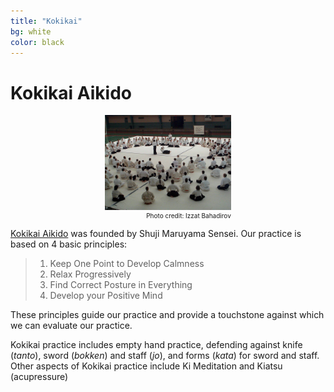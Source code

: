 ```yaml
---
title: "Kokikai"
bg: white
color: black
---
```

# Kokikai Aikido
<div id="wrapper" style="width:40%; margin:0 auto;">
<img src="img/camp1.jpg" style="margin:0">
<div style="font-size:x-small; text-align:right">Photo credit: Izzat Bahadirov</div>
</div>



[Kokikai Aikido](http://www.kokikai.org) was founded by Shuji Maruyama Sensei. Our practice is based on 4 basic principles:

> 1. Keep One Point to Develop Calmness
> 2. Relax Progressively
> 3. Find Correct Posture in Everything	
> 4. Develop your Positive Mind

These principles guide our practice and provide a touchstone against which we can evaluate our practice. 

Kokikai practice includes empty hand practice, defending against knife (_tanto_), sword (_bokken_) and staff (_jo_), and 
forms (_kata_) for sword and staff. Other aspects of Kokikai practice include Ki Meditation and Kiatsu (acupressure)

